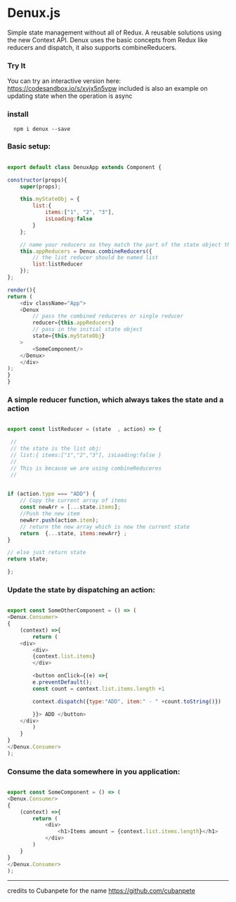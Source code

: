 # Denux.js
Simple state management without all of Redux. A reusable solutions using the new Context API. 
Denux uses the basic concepts from Redux like reducers and dispatch, it also supports combineReducers.
 

### Try It 
You can try an interactive version here: https://codesandbox.io/s/xvjx5n5vpw
included is also an example on updating state when the operation is async 


### install

      npm i denux --save

### Basic setup:

```javascript

export default class DenuxApp extends Component {

constructor(props){
	super(props);

	this.myStateObj = {
		list:{
			items:["1", "2", "3"],
			isLoading:false
		}
	};

	// name your reducers so they match the part of the state object the handle
	this.appReducers = Denux.combineReducers({
		// the list reducer should be named list
		list:listReducer
	});
};

render(){
return (
	<div className="App">
	<Denux
		// pass the combined reduceres or single reducer
		reducer={this.appReducers}
		// pass in the initial state object
		state={this.myStateObj}
	>
		<SomeComponent/>
	</Denux>
	</div>
);
}
}    

```      

### A simple reducer function, which always takes the state and a action
```javascript

export const listReducer = (state  , action) => {

 //
 // the state is the list obj:
 // list:{ items:["1","2","3"],	isLoading:false }
 //
 // This is because we are using combineReduceres
 //

    
if (action.type === "ADD") {
	// Copy the current array of items
	const newArr = [...state.items];
	//Push the new item
	newArr.push(action.item);
	// return the new array which is now the current state
	return  {...state, items:newArr} ;
}

// else just return state
return state;

};


```  


### Update the state by dispatching an action:
```javascript

export const SomeOtherComponent = () => (
<Denux.Consumer>
{
    (context) =>{
        return (
	<div>
	    <div>
		{context.list.items}
	    </div>

	    <button onClick={(e) =>{
		e.preventDefault();
		const count = context.list.items.length +1

		context.dispatch({type:"ADD", item:" - " +count.toString()})

	    }}> ADD </button>
	</div>
        )
    }
}
</Denux.Consumer>
);

```


      
### Consume the data somewhere in you application:
```javascript

export const SomeComponent = () => (
<Denux.Consumer>
{
    (context) =>{
        return (
            <div>
                <h1>Items amount = {context.list.items.length}</h1>
            </div>
        )
    }
}
</Denux.Consumer>
);

```      



****      
credits to Cubanpete for the name https://github.com/cubanpete
